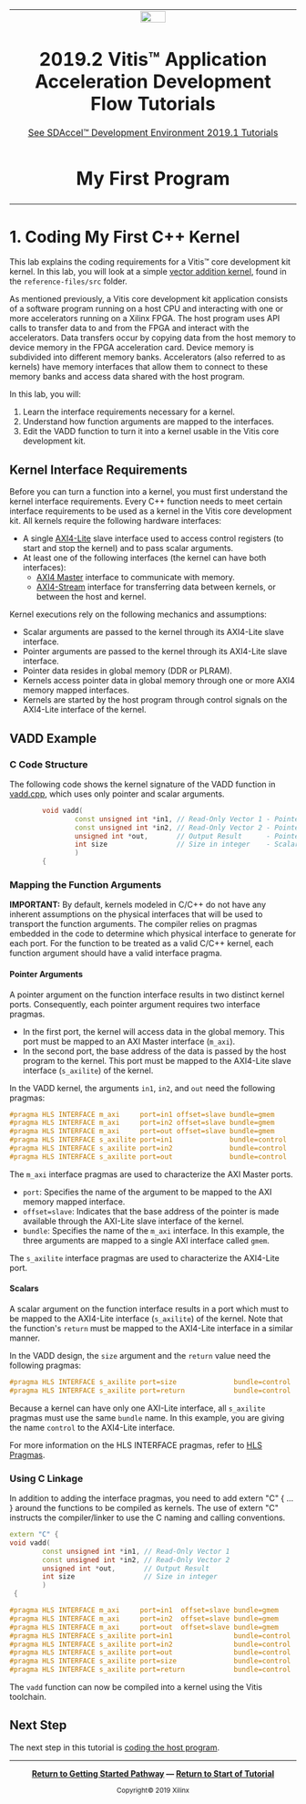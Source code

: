 ﻿<table>
 <tr>
   <td align="center"><img src="https://www.xilinx.com/content/dam/xilinx/imgs/press/media-kits/corporate/xilinx-logo.png" width="30%"/><h1>2019.2 Vitis™ Application Acceleration Development Flow Tutorials</h1>
   <a href="https://github.com/Xilinx/SDAccel-Tutorials/branches/all">See SDAccel™ Development Environment 2019.1 Tutorials</a>
   </td>
 </tr>
 <tr>
 <td align="center"><h1>My First Program</h1>
 </td>
 </tr>
</table>

# 1. Coding My First C++ Kernel

This lab explains the coding requirements for a Vitis™ core development kit kernel. In this lab, you will look at a simple [vector addition kernel](./reference-files/src/vadd.cpp), found in the `reference-files/src` folder.

As mentioned previously, a Vitis core development kit application consists of a software program running on a host CPU and interacting with one or more accelerators running on a Xilinx FPGA. The host program uses API calls to transfer data to and from the FPGA and interact with the accelerators. Data transfers occur by copying data from the host memory to device memory in the FPGA acceleration card. Device memory is subdivided into different memory banks. Accelerators (also referred to as kernels) have memory interfaces that allow them to connect to these memory banks and access data shared with the host program.

In this lab, you will:

1. Learn the interface requirements necessary for a kernel.
2. Understand how function arguments are mapped to the interfaces.
3. Edit the VADD function to turn it into a kernel usable in the Vitis core development kit.

## Kernel Interface Requirements

Before you can turn a function into a kernel, you must first understand the kernel interface requirements. Every C++ function needs to meet certain interface requirements to be used as a kernel in the Vitis core development kit. All kernels require the following hardware interfaces:

- A single [AXI4-Lite](https://www.xilinx.com/products/intellectual-property/axi.html#details) slave interface used to access control registers (to start and stop the kernel) and to pass scalar arguments.
- At least one of the following interfaces (the kernel can have both interfaces):
  - [AXI4 Master](https://www.xilinx.com/products/intellectual-property/axi.html#details) interface to communicate with memory.
  - [AXI4-Stream](https://www.xilinx.com/products/intellectual-property/axi.html#details) interface for transferring data between kernels, or between the host and kernel.

Kernel executions rely on the following mechanics and assumptions:

- Scalar arguments are passed to the kernel through its AXI4-Lite slave interface.
- Pointer arguments are passed to the kernel through its AXI4-Lite slave interface.
- Pointer data resides in global memory (DDR or PLRAM).
- Kernels access pointer data in global memory through one or more AXI4 memory mapped interfaces.
- Kernels are started by the host program through control signals on the AXI4-Lite interface of the kernel.

## VADD Example

### C Code Structure

The following code shows the kernel signature of the VADD function in [vadd.cpp](./reference-files/src/vadd.cpp), which uses only pointer and scalar arguments.

```C++
        void vadd(
                const unsigned int *in1, // Read-Only Vector 1 - Pointer arguments
                const unsigned int *in2, // Read-Only Vector 2 - Pointer arguments
                unsigned int *out,       // Output Result      - Pointer arguments
                int size                 // Size in integer    - Scalar arguments
                )
        {
```

### Mapping the Function Arguments

**IMPORTANT:** By default, kernels modeled in C/C++ do not have any inherent assumptions on the physical interfaces that will be used to transport the function arguments. The compiler relies on pragmas embedded in the code to determine which physical interface to generate for each port. For the function to be treated as a valid C/C++ kernel, each function argument should have a valid interface pragma.

#### Pointer Arguments

A pointer argument on the function interface results in two distinct kernel ports. Consequently, each pointer argument requires two interface pragmas.

* In the first port, the kernel will access data in the global memory. This port must be mapped to an AXI Master interface (`m_axi`).
* In the second port, the base address of the data is passed by the host program to the kernel. This port must be mapped to the AXI4-Lite slave interface (`s_axilite`) of the kernel.

In the VADD kernel, the arguments `in1`, `in2`, and `out` need the following pragmas:

   ```C++
   #pragma HLS INTERFACE m_axi     port=in1 offset=slave bundle=gmem
   #pragma HLS INTERFACE m_axi     port=in2 offset=slave bundle=gmem
   #pragma HLS INTERFACE m_axi     port=out offset=slave bundle=gmem
   #pragma HLS INTERFACE s_axilite port=in1              bundle=control
   #pragma HLS INTERFACE s_axilite port=in2              bundle=control
   #pragma HLS INTERFACE s_axilite port=out              bundle=control
   ```

The `m_axi` interface pragmas are used to characterize the AXI Master ports.

* `port`: Specifies the name of the argument to be mapped to the AXI memory mapped interface.
* `offset=slave`: Indicates that the base address of the pointer is made available through the AXI-Lite slave interface of the kernel.
* `bundle`: Specifies the name of the `m_axi` interface. In this example, the three arguments are mapped to a single AXI interface called `gmem`.

The `s_axilite` interface pragmas are used to characterize the AXI4-Lite port.

#### Scalars

A scalar argument on the function interface results in a port which must to be mapped to the AXI4-Lite interface (`s_axilite`) of the kernel. Note that the function's `return` must be mapped to the AXI4-Lite interface in a similar manner.

In the VADD design, the `size` argument and the `return` value need the following pragmas:

   ```C++
   #pragma HLS INTERFACE s_axilite port=size              bundle=control
   #pragma HLS INTERFACE s_axilite port=return            bundle=control
   ```

Because a kernel can have only one AXI-Lite interface, all `s_axilite` pragmas must use the same `bundle` name. In this example, you are giving the name `control` to the AXI4-Lite interface.

For more information on the HLS INTERFACE pragmas, refer to [HLS Pragmas](https://www.xilinx.com/html_docs/xilinx2019_2/vitis_doc/Chunk538726301.html#okr1504034364623).

### Using C Linkage

In addition to adding the interface pragmas, you need to add extern "C" { ... } around the functions to be compiled as kernels. The use of extern "C" instructs the compiler/linker to use the C naming and calling conventions.

```C++
extern "C" {
void vadd(
        const unsigned int *in1, // Read-Only Vector 1
        const unsigned int *in2, // Read-Only Vector 2
        unsigned int *out,       // Output Result
        int size                 // Size in integer
        )
 {

#pragma HLS INTERFACE m_axi     port=in1  offset=slave bundle=gmem
#pragma HLS INTERFACE m_axi     port=in2  offset=slave bundle=gmem
#pragma HLS INTERFACE m_axi     port=out  offset=slave bundle=gmem
#pragma HLS INTERFACE s_axilite port=in1               bundle=control
#pragma HLS INTERFACE s_axilite port=in2               bundle=control
#pragma HLS INTERFACE s_axilite port=out               bundle=control
#pragma HLS INTERFACE s_axilite port=size              bundle=control
#pragma HLS INTERFACE s_axilite port=return            bundle=control
```

The `vadd` function can now be compiled into a kernel using the Vitis toolchain.

## Next Step

The next step in this tutorial is [coding the host program](./host_program.md).
</br>
<hr/>
<p align="center"><b><a href="/docs/vitis-getting-started/">Return to Getting Started Pathway</a> — <a href="./README.md">Return to Start of Tutorial</a></b></p>

<p align="center"><sup>Copyright&copy; 2019 Xilinx</sup></p>

